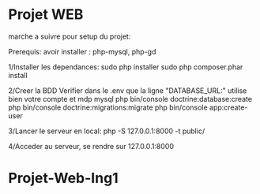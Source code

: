 # Projet WEB

marche a suivre pour setup du projet:

Prerequis:
	avoir installer : php-mysql, php-gd

1/Installer les dependances:
	sudo php installer
	sudo php composer.phar install

2/Creer la BDD
	Verifier dans le .env que la ligne "DATABASE_URL:" utilise bien votre compte et mdp  mysql
    php bin/console doctrine:database:create
    php bin/console doctrine:migrations:migrate
	php bin/console app:create-user

3/Lancer le serveur en local:
php -S 127.0.0.1:8000 -t public/

4/Acceder au serveur, se rendre sur 127.0.0.1:8000

# Projet-Web-Ing1
